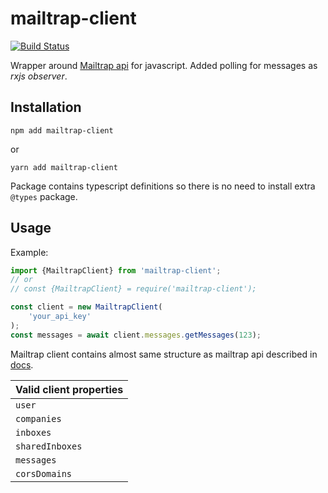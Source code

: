# mailtrap-client

[![Build Status](https://travis-ci.org/zuffik/mailtrap-client.svg?branch=master)](https://travis-ci.org/zuffik/mailtrap-client)

Wrapper around [Mailtrap api](https://mailtrap.docs.apiary.io/) for javascript.
Added polling for messages as _rxjs observer_.

## Installation

`npm add mailtrap-client`

or

`yarn add mailtrap-client`

Package contains typescript definitions so there is no need to install extra `@types` package.

## Usage

Example:

```typescript
import {MailtrapClient} from 'mailtrap-client';
// or
// const {MailtrapClient} = require('mailtrap-client');

const client = new MailtrapClient(
    'your_api_key'
);
const messages = await client.messages.getMessages(123);
```

Mailtrap client contains almost same structure as mailtrap api described in [docs](https://mailtrap.docs.apiary.io/).

| Valid client properties |
|-------------------------|
| `user`                  |
| `companies`             |
| `inboxes`               |
| `sharedInboxes`         |
| `messages`              |
| `corsDomains`           |
